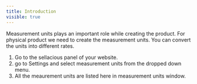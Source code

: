 ```yaml
---
title: Introduction
visible: true
---
```


Measurement units plays an important role while creating the product. For physical product we need to create the measurement units. 
You can convert the units into different rates.
1. Go to the sellacious panel of your website.
2. go to Settings and select measurement units from the dropped down menu.
3. All the meaurement units are listed here in measurement units window.